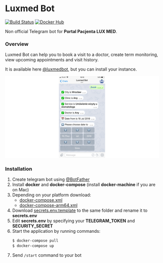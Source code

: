 # Luxmed Bot

[![Build Status](https://cloud.drone.io/api/badges/dyrkin/luxmed-bot/status.svg?branch=master)](https://cloud.drone.io/dyrkin/luxmed-bot)
[![Docker Hub](https://img.shields.io/badge/image-latest-blue.svg?logo=docker&style=flat)](https://hub.docker.com/r/eugenezadyra/luxmed-bot/tags/)

Non official Telegram bot for **Portal Pacjenta LUX MED**.

### Overview 
Luxmed Bot can help you to book a visit to a doctor, create term monitoring, view upcoming appointments and visit history.

It is available here [@luxmedbot](https://telegram.me/luxmedbot), but you can install your instance.

![Screenshot](screenshot.png)

### Installation

1. Create telegram bot using [@BotFather](https://telegram.me/botfather)
2. Install **docker** and **docker-compose** (install **docker-machine** if you are on Mac)
3. Depending on your platform download:
    - [docker-compose.xml](https://raw.githubusercontent.com/dyrkin/luxmed-booking-service/master/docker/docker-compose.yml) 
    - [docker-compose-arm64.xml](https://raw.githubusercontent.com/dyrkin/luxmed-booking-service/master/docker/docker-compose-arm64.yml)
4. Download [secrets.env.template](https://raw.githubusercontent.com/dyrkin/luxmed-booking-service/master/docker/secrets.env.template) 
to the same folder and rename it to **secrets.env**
5. Edit **secrets.env** by specifying your **TELEGRAM_TOKEN** and **SECURITY_SECRET**
6. Start the application by running commands:
    ```bash
    $ docker-compose pull
    $ docker-compose up
    ```
11. Send `/start` command to your bot



